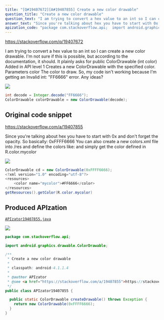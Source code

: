 ```yaml
---
title: "[Q#19407672][A#19407855] Create a new color drawable"
question_title: "Create a new color drawable"
question_text: "I am trying to convert a hex value to an int so I can create a new color drawable. I'm not sure if this is possible, but according to the documentation, it should. It plainly asks for public ColorDrawable (int color) Added in API level 1 Creates a new ColorDrawable with the specified   color. Parameters color    The color to draw. So, my code isn't working because I'm getting an Invalid int: \"FF6666\" error. Any ideas?"
answer_text: "Since you're talking about hex you have to start with 0x and don't forget the opacity. So basically: 0xFFFF6666 You can also create a new colors.xml file into /res and define the colors like: and simply get the color defined in R.color.mycolor"
apization_code: "package com.stackoverflow.api;  import android.graphics.drawable.ColorDrawable;  /**  * Create a new color drawable  *  * classpath: android-4.1.1.4  *  * @author APIzator  * @see <a href=\"https://stackoverflow.com/a/19407855\">https://stackoverflow.com/a/19407855</a>  */ public class APIzator19407855 {    public static ColorDrawable createDrawable() throws Exception {     return new ColorDrawable(0xFFFF6666);   } }"
---
```


https://stackoverflow.com/q/19407672

I am trying to convert a hex value to an int so I can create a new color drawable. I&#x27;m not sure if this is possible, but according to the documentation, it should. It plainly asks for
public ColorDrawable (int color)
Added in API level 1 Creates a new ColorDrawable with the specified
  color.
Parameters color    The color to draw.
So, my code isn&#x27;t working because I&#x27;m getting an Invalid int: &quot;FF6666&quot; error. Any ideas?


<div class="code-logo"><img src="/stackoverflow.png" /></div>

```java
int decode = Integer.decode("FF6666");
ColorDrawable colorDrawable = new ColorDrawable(decode);
```


## Original code snippet

https://stackoverflow.com/a/19407855

Since you&#x27;re talking about hex you have to start with 0x and don&#x27;t forget the opacity.
So basically: 0xFFFF6666
You can also create a new colors.xml file into /res and define the colors like:
and simply get the color defined in R.color.mycolor

<div class="code-logo"><img src="/stackoverflow.png" /></div>

```java
ColorDrawable cd = new ColorDrawable(0xFFFF6666);
<?xml version="1.0" encoding="utf-8"?>
<resources>
    <color name="mycolor">#FF6666</color>
</resources>
getResources().getColor(R.color.mycolor)
```

## Produced APIzation

[`APIzator19407855.java`](https://github.com/pasqualesalza/apization-temp/raw/main/data/search/APIzator19407855.java)

<div class="code-logo"><img src="/apizator.png" /></div>

```java
package com.stackoverflow.api;

import android.graphics.drawable.ColorDrawable;

/**
 * Create a new color drawable
 *
 * classpath: android-4.1.1.4
 *
 * @author APIzator
 * @see <a href="https://stackoverflow.com/a/19407855">https://stackoverflow.com/a/19407855</a>
 */
public class APIzator19407855 {

  public static ColorDrawable createDrawable() throws Exception {
    return new ColorDrawable(0xFFFF6666);
  }
}

```